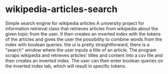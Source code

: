 # wikipedia-articles-search
Simple search engine for wikipedia articles
A university project for information retrieval class that retrieves articles from wikipedia about the given topic from the user. It then creates an inverted index with the tokens of the articles and gives the user the possibility to combine words from the index with boolean queries. the ui is pretty straightforward, there is a "search" window where the user inputs a title of an article. The program scraps wikipedia and retrieves articles' titles and content into a csv file and then creates an inverted index. The user can then enter boolean queries on the inverted index tab, which will result in specific tokens.
